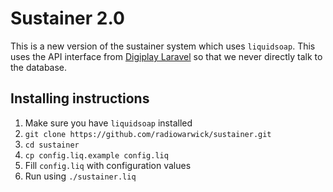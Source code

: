 # Sustainer 2.0

This is a new version of the sustainer system which uses `liquidsoap`. This uses the API interface from [Digiplay Laravel](https://github.com/radiowarwick/digiplay-laravel/) so that we never directly talk to the database.

## Installing instructions

1. Make sure you have `liquidsoap` installed
2. `git clone https://github.com/radiowarwick/sustainer.git`
3. `cd sustainer`
4. `cp config.liq.example config.liq`
5. Fill `config.liq` with configuration values
6. Run using `./sustainer.liq`